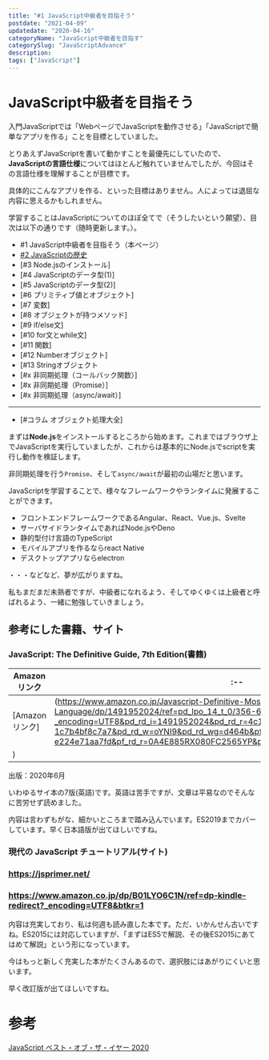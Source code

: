 ```yaml
---
title: "#1 JavaScript中級者を目指そう"
postdate: "2021-04-09"
updatedate: "2020-04-16"
categoryName: "JavaScript中級者を目指す"
categorySlug: "JavaScriptAdvance"
description: 
tags: ["JavaScript"]
---
```


# JavaScript中級者を目指そう

入門JavaScriptでは「WebページでJavaScriptを動作させる」「JavaScriptで簡単なアプリを作る」ことを目標としていました。

とりあえずJavaScriptを書いて動かすことを最優先にしていたので、**JavaScriptの言語仕様**についてはほとんど触れていませんでしたが、今回はその言語仕様を理解することが目標です。

具体的にこんなアプリを作る、といった目標はありません。人によっては退屈な内容に思えるかもしれません。

学習することはJavaScriptについてのほぼ全てで（そうしたいという願望）、目次は以下の通りです（随時更新します。）。

- \#1 JavaScript中級者を目指そう（本ページ）
- [#2 JavaScriptの歴史](http://blog.toriwatari.work/JavaScriptAdvance/02/)
- [#3 Node.jsのインストール]
- [#4 JavaScriptのデータ型(1)]
- [#5 JavaScriptのデータ型(2)]
- [#6 プリミティブ値とオブジェクト]
- [#7 変数]
- [#8 オブジェクトが持つメソッド]
- [#9 if/else文]
- [#10 for文とwhile文]
- [#11 関数]
- [#12 Numberオブジェクト]
- [#13 Stringオブジェクト
- [#x 非同期処理（コールバック関数）]
- [#x 非同期処理（Promise）]
- [#x 非同期処理（async/await）]

---

- [#コラム オブジェクト処理大全]

まずは**Node.js**をインストールするところから始めます。これまではブラウザ上でJavaScriptを実行していましたが、これからは基本的にNode.jsでscriptを実行し動作を検証します。

非同期処理を行う`Promise`、そして`async/await`が最初の山場だと思います。

JavaScriptを学習することで、様々なフレームワークやランタイムに発展することができます。

- フロントエンドフレームワークであるAngular、React、Vue.js、Svelte
- サーバサイドランタイムであればNode.jsやDeno
- 静的型付け言語のTypeScript
- モバイルアプリを作るならreact Native
- デスクトップアプリならelectron

・・・などなど、夢が広がりますね。

私もまだまだ未熟者ですが、中級者になれるよう、そしてゆくゆくは上級者と呼ばれるよう、一緒に勉強していきましょう。

## 参考にした書籍、サイト

### JavaScript: The Definitive Guide, 7th Edition(書籍)

|Amazonリンク|:--|
|---|---|
|[Amazonリンク]|(https://www.amazon.co.jp/Javascript-Definitive-Most-used-Programming-Language/dp/1491952024/ref=pd_lpo_14_t_0/356-6084002-4274440?_encoding=UTF8&pd_rd_i=1491952024&pd_rd_r=4c12a428-25c6-4422-8ba4-1c7b4bf8c7a7&pd_rd_w=oYNI9&pd_rd_wg=d464b&pf_rd_p=43793539-bb55-42ca-a906-e224e71aa7fd&pf_rd_r=0A4E885RX080FC2565YP&psc=1&refRID=0A4E885RX080FC2565YP
)|

出版：2020年6月

いわゆるサイ本の7版(英語)です。英語は苦手ですが、文章は平易なのでそんなに苦労せず読めました。

内容は言わずもがな、細かいところまで踏み込んでいます。ES2019までカバーしています。早く日本語版が出てほしいですね。


### 現代の JavaScript チュートリアル(サイト)

### https://jsprimer.net/

### https://www.amazon.co.jp/dp/B01LYO6C1N/ref=dp-kindle-redirect?_encoding=UTF8&btkr=1

内容は充実しており、私は何週も読み直した本です。ただ、いかんせん古いですね。ES2015には対応していますが、「まずはES5で解説、その後ES2015にあてはめて解説」という形になっています。

今はもっと新しく充実した本がたくさんあるので、選択肢にはあがりにくいと思います。

早く改訂版が出てほしいですね。


# 参考

[JavaScript ベスト・オブ・ザ・イヤー 2020](https://risingstars.js.org/2020/ja)
